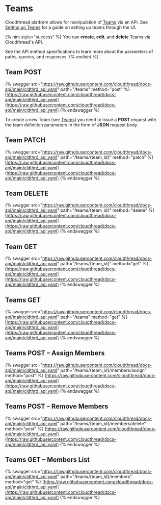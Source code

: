 # Teams

Cloudthread platform allows for manipulation of [Teams](http://127.0.0.1:5000/s/XCkDKj2xeiQhlyRGF6Wr/fundamentals/settings/teams "mention") via an API. See [Setting up Teams](http://127.0.0.1:5000/s/XCkDKj2xeiQhlyRGF6Wr/guides/onboarding/setting-up-teams "mention") for a guide on setting up teams through the UI.

{% hint style="success" %}
You can **create**, **edit**, and **delete** Teams via Cloudthread's API.

See the API method specifications to learn more about the parameters of paths, queries, and responses.
{% endhint %}

## Team POST

{% swagger src="https://raw.githubusercontent.com/cloudthread/docs-api/main/cldthrd_api.yaml" path="/teams" method="post" %}
[https://raw.githubusercontent.com/cloudthread/docs-api/main/cldthrd_api.yaml](https://raw.githubusercontent.com/cloudthread/docs-api/main/cldthrd_api.yaml)
{% endswagger %}

To create a new Team (see [Teams](http://127.0.0.1:5000/s/XCkDKj2xeiQhlyRGF6Wr/fundamentals/settings/teams "mention")) you need to issue a **POST** request with the team definition parameters in the form of **JSON** request body.

## Team PATCH

{% swagger src="https://raw.githubusercontent.com/cloudthread/docs-api/main/cldthrd_api.yaml" path="/teams/{team_id}" method="patch" %}
[https://raw.githubusercontent.com/cloudthread/docs-api/main/cldthrd_api.yaml](https://raw.githubusercontent.com/cloudthread/docs-api/main/cldthrd_api.yaml)
{% endswagger %}

## Team DELETE

{% swagger src="https://raw.githubusercontent.com/cloudthread/docs-api/main/cldthrd_api.yaml" path="/teams/{team_id}" method="delete" %}
[https://raw.githubusercontent.com/cloudthread/docs-api/main/cldthrd_api.yaml](https://raw.githubusercontent.com/cloudthread/docs-api/main/cldthrd_api.yaml)
{% endswagger %}

## Team GET

{% swagger src="https://raw.githubusercontent.com/cloudthread/docs-api/main/cldthrd_api.yaml" path="/teams/{team_id}" method="get" %}
[https://raw.githubusercontent.com/cloudthread/docs-api/main/cldthrd_api.yaml](https://raw.githubusercontent.com/cloudthread/docs-api/main/cldthrd_api.yaml)
{% endswagger %}

## Teams GET

{% swagger src="https://raw.githubusercontent.com/cloudthread/docs-api/main/cldthrd_api.yaml" path="/teams" method="get" %}
[https://raw.githubusercontent.com/cloudthread/docs-api/main/cldthrd_api.yaml](https://raw.githubusercontent.com/cloudthread/docs-api/main/cldthrd_api.yaml)
{% endswagger %}

## Teams POST – Assign Members

{% swagger src="https://raw.githubusercontent.com/cloudthread/docs-api/main/cldthrd_api.yaml" path="/teams/{team_id}/members/assign" method="post" %}
[https://raw.githubusercontent.com/cloudthread/docs-api/main/cldthrd_api.yaml](https://raw.githubusercontent.com/cloudthread/docs-api/main/cldthrd_api.yaml)
{% endswagger %}

## Teams POST – Remove Members

{% swagger src="https://raw.githubusercontent.com/cloudthread/docs-api/main/cldthrd_api.yaml" path="/teams/{team_id}/members/delete" method="post" %}
[https://raw.githubusercontent.com/cloudthread/docs-api/main/cldthrd_api.yaml](https://raw.githubusercontent.com/cloudthread/docs-api/main/cldthrd_api.yaml)
{% endswagger %}

## Teams GET – Members List

{% swagger src="https://raw.githubusercontent.com/cloudthread/docs-api/main/cldthrd_api.yaml" path="/teams/{team_id}/members" method="get" %}
[https://raw.githubusercontent.com/cloudthread/docs-api/main/cldthrd_api.yaml](https://raw.githubusercontent.com/cloudthread/docs-api/main/cldthrd_api.yaml)
{% endswagger %}
